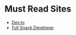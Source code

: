 # Must Read Sites

- [Dev.to](https//dev.to/)
- [Full Snack Developer](https://asyraf.hashnode.dev/)
